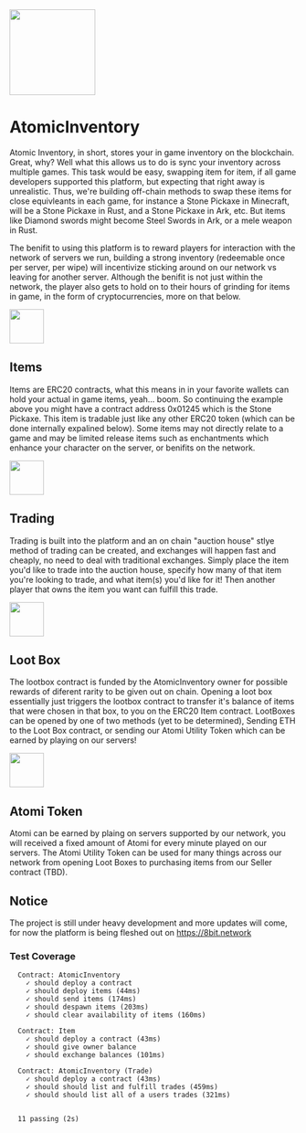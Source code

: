 <img src="https://i.imgur.com/FGdJ7Av.png" data-canonical-src="https://i.imgur.com/FGdJ7Av.png" width="150" />

# AtomicInventory

Atomic Inventory, in short, stores your in game inventory on the blockchain. Great, why? Well what this allows us to do is sync your inventory across multiple games. This task would be easy, swapping item for item, if all game developers supported this platform, but expecting that right away is unrealistic. Thus, we're building off-chain methods to swap these items for close equivleants in each game, for instance a Stone Pickaxe in Minecraft, will be a Stone Pickaxe in Rust, and a Stone Pickaxe in Ark, etc. But items like Diamond swords might become Steel Swords in Ark, or a mele weapon in Rust. 

The benifit to using this platform is to reward players for interaction with the network of servers we run, building a strong inventory (redeemable once per server, per wipe) will incentivize sticking around on our network vs leaving for another server. Although the benifit is not just within the network, the player also gets to hold on to their hours of grinding for items in game, in the form of cryptocurrencies, more on that below.




<img src="https://wiki.teamfortress.com/w/images/thumb/0/00/Group_of_Bundles.png/300px-Group_of_Bundles.png?t=20110605085123" data-canonical-src="https://wiki.teamfortress.com/w/images/thumb/0/00/Group_of_Bundles.png/300px-Group_of_Bundles.png?t=20110605085123" width="60" />

## Items

Items are ERC20 contracts, what this means in in your favorite wallets can hold your actual in game items, yeah... boom. So continuing the example above you might have a contract address 0x01245 which is the Stone Pickaxe. This item is tradable just like any other ERC20 token (which can be done internally expalined below). Some items may not directly relate to a game and may be limited release items such as enchantments which enhance your character on the server, or benifits on the network. 




<img src="http://icons.iconarchive.com/icons/aha-soft/large-home/512/Retail-shop-icon.png" data-canonical-src="http://icons.iconarchive.com/icons/aha-soft/large-home/512/Retail-shop-icon.png" width="60" />

## Trading

Trading is built into the platform and an on chain "auction house" stlye method of trading can be created, and exchanges will happen fast and cheaply, no need to deal with traditional exchanges. Simply place the item you'd like to trade into the auction house, specify how many of that item you're looking to trade, and what item(s) you'd like for it! Then another player that owns the item you want can fulfill this trade.



<img src="https://netdna.webdesignerdepot.com/uploads6/creative-app-icons/03-app.jpg" data-canonical-src="https://netdna.webdesignerdepot.com/uploads6/creative-app-icons/03-app.jpg" width="60" />

## Loot Box

The lootbox contract is funded by the AtomicInventory owner for possible rewards of diferent rarity to be given out on chain. Opening a loot box essentially just  triggers the lootbox contract to transfer it's balance of items that were chosen in that box, to you on the ERC20 Item contract. LootBoxes can be opened by one of two methods (yet to be determined), Sending ETH to the Loot Box contract, or sending our Atomi Utility Token which can be earned by playing on our servers!


<img src="https://i.imgur.com/FGdJ7Av.png" data-canonical-src="https://i.imgur.com/FGdJ7Av.png" width="60" />

## Atomi Token

Atomi can be earned by plaing on servers supported by our network, you will received a fixed amount of Atomi for every minute played on our servers. The Atomi Utility Token can be used for many things across our network from opening Loot Boxes to purchasing items from our Seller contract (TBD).


## Notice

The project is still under heavy development and more updates will come, for now the platform is being fleshed out on https://8bit.network


### Test Coverage
```
  Contract: AtomicInventory
    ✓ should deploy a contract
    ✓ should deploy items (44ms)
    ✓ should send items (174ms)
    ✓ should despawn items (203ms)
    ✓ should clear availability of items (160ms)

  Contract: Item
    ✓ should deploy a contract (43ms)
    ✓ should give owner balance
    ✓ should exchange balances (101ms)

  Contract: AtomicInventory (Trade)
    ✓ should deploy a contract (43ms)
    ✓ should should list and fulfill trades (459ms)
    ✓ should should list all of a users trades (321ms)


  11 passing (2s)
```
